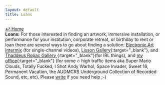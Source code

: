 ```yaml
---
layout: default
title: Loans
---
```

<a href="../">↩ Home</a>  
<b>Loans:</b> For those interested in finding an artwork, immersive installation, or performance for your institution, corporate retreat, or birthday to rent or loan there are several ways to go about finding a solution: [Electronic Art Intermix](https://www.eai.org/artists/cory-arcangel/titles) (for single-channel videos), [Lisson Gallery](https://www.lissongallery.com/artists/cory-arcangel){:target="_blank"}, and [Thaddeus Ropac Gallery ](https://ropac.net/artists/25-cory-arcangel/){:target="_blank"}(for IRL things), and [my office](../contact){:target="_blank"} (for some 🔥 high traffic items aka Super Mario Clouds, Totally Fucked, I Shot Andy Warhol, Space Invader, Sweet 16, Permanent Vacation, the AUDMCRS Underground Collection of Recorded Sound, etc, etc). Please [write](../contact) if you need help ;-)


